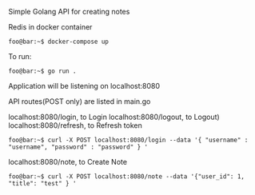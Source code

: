 Simple Golang API for creating notes

Redis in docker container
```console
foo@bar:~$ docker-compose up
```
To run:

```console
foo@bar:~$ go run .
```

Application will be listening on localhost:8080

API routes(POST only) are listed in main.go

localhost:8080/login,  to Login
localhost:8080/logout, to Logout)
localhost:8080/refresh, to Refresh token

```console
foo@bar:~$ curl -X POST localhost:8080/login --data '{ "username" : "username", "password" : "password" } '
```

localhost:8080/note, to Create Note

```console
foo@bar:~$ curl -X POST localhost:8080/note --data '{"user_id": 1, "title": "test" } '
```